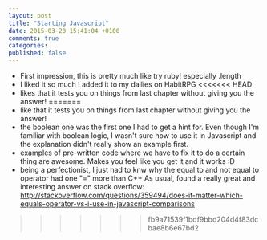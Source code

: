 ```yaml
---
layout: post
title: "Starting Javascript"
date: 2015-03-20 15:41:04 +0100
comments: true
categories:
published: false
---
```

- First impression, this is pretty much like try ruby! especially .length
- I liked it so much I added it to my dailies on HabitRPG
<<<<<<< HEAD
-  likes that it tests you on things from last chapter without giving you the answer!
=======
-  like that it tests you on things from last chapter without giving you the answer!
-  the boolean one was the first one I had to get a hint for. Even though I'm familiar with boolean logic, I wasn't sure how to use it in Javascript and the explanation didn't really show an example first.
-  examples of pre-written code where we have to fix it to do a certain thing are awesome. Makes you feel like you get it and it works :D
-  being a perfectionist, I just had to knw why the equal to and not equal to operator had one "=" more than C++ As usual, found a really great and interesting answer on stack overflow: http://stackoverflow.com/questions/359494/does-it-matter-which-equals-operator-vs-i-use-in-javascript-comparisons
>>>>>>> fb9a71539f1bdf9bbd204d4f83dcbae8b6e67bd2
